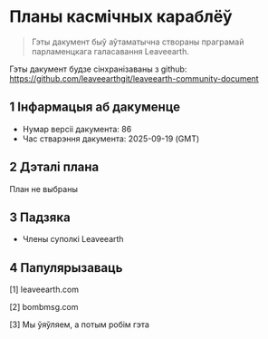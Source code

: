 # Планы касмічных караблёў

>Гэты дакумент быў аўтаматычна створаны праграмай парламенцкага галасавання Leaveearth.

Гэты дакумент будзе сінхранізаваны з github: https://github.com/leaveearthgit/leaveearth-community-document

## 1 Інфармацыя аб дакуменце

- Нумар версіі дакумента: 86
- Час стварэння дакумента: 2025-09-19 (GMT)

## 2 Дэталі плана

План не выбраны

## 3 Падзяка
* Члены суполкі Leaveearth

## 4 Папулярызаваць
[1] leaveearth.com

[2] bombmsg.com

[3] Мы ўяўляем, а потым робім гэта